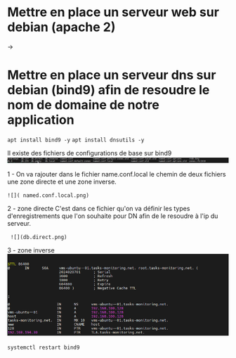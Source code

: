 # Mettre en place un serveur web sur debian (apache 2)
-> 
# Mettre en place un serveur dns sur debian (bind9) afin de resoudre le nom de domaine de notre application
`apt install bind9 -y`
`apt install dnsutils -y` 

Il existe des fichiers de configurations de base sur bind9 
![](bind_config.png)

1 - On va rajouter dans le fichier name.conf.local le chemin de deux fichiers une zone directe et une zone inverse.

    ![]( named.conf.local.png)
   
2 - zone directe
    C'est dans ce fichier qu'on va définir les types d'enregistrements que l'on souhaite pour DN afin de le resoudre à l'ip du serveur.
    
     ![](db.direct.png)

3 - zone inverse 
     ![](db.inverse.png)
     
`systemctl restart bind9`

